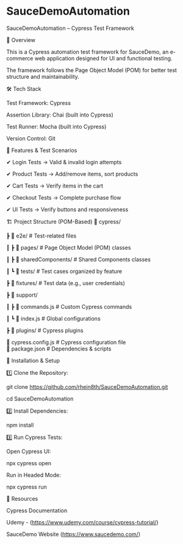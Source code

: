 # SauceDemoAutomation
SauceDemoAutomation – Cypress Test Framework

📌 Overview

This is a Cypress automation test framework for SauceDemo, an e-commerce web application designed for UI and functional testing.

The framework follows the Page Object Model (POM) for better test structure and maintainability.

🛠️ Tech Stack

Test Framework: Cypress

Assertion Library: Chai (built into Cypress)

Test Runner: Mocha (built into Cypress)

Version Control: Git

🎯 Features & Test Scenarios

✔ Login Tests → Valid & invalid login attempts

✔ Product Tests → Add/remove items, sort products

✔ Cart Tests → Verify items in the cart

✔ Checkout Tests → Complete purchase flow

✔ UI Tests → Verify buttons and responsiveness


🏗️ Project Structure (POM-Based)
📂 cypress/

 ┣ 📂 e2e/                  # Test-related files
 
 ┃ ┣ 📂 pages/              # Page Object Model (POM) classes
 
 ┃ ┣ 📂 sharedComponents/   # Shared Components classes
 
 ┃ ┗ 📂 tests/              # Test cases organized by feature
 
 ┣ 📂 fixtures/             # Test data (e.g., user credentials)
 
 ┣ 📂 support/
 
 ┃ ┣ 📂 commands.js         # Custom Cypress commands
 
 ┃ ┗ 📂 index.js            # Global configurations
 
 ┣ 📂 plugins/              # Cypress plugins  
 
📄 cypress.config.js        # Cypress configuration file  
📄 package.json             # Dependencies & scripts  

🚀 Installation & Setup

1️⃣ Clone the Repository:

git clone https://github.com/rhein8th/SauceDemoAutomation.git

cd SauceDemoAutomation

2️⃣ Install Dependencies:

npm install

3️⃣ Run Cypress Tests:

Open Cypress UI:

npx cypress open

Run in Headed Mode:

npx cypress run

🔗 Resources

Cypress Documentation

Udemy - (https://www.udemy.com/course/cypress-tutorial/)

SauceDemo Website (https://www.saucedemo.com/)

